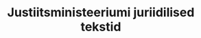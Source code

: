 ---
title: Justiitsministeeriumi juriidilised tekstid
title_en: Legal texts from Estonian Ministry of Justice
notes: Õigusaktide eesti-inglise keelsed tõlked
notes_en: Estonian-English translations of the Acts of Estonian law
category:
  - Teadus ja tehnoloogia
category_en:
  - Science and Technology
resources:
  - name: Justiitsministeeriumi juriidilised tekstid
    url: 'https://www.elrc-share.eu/repository/browse/legal-texts-from-estonian-ministry-of-justice-processed/86afa4ae6d1b11e7b7d400155d026706416cea2843ad43a1ba0c50bb7615c23f/'
    format: TMX
    interactive: 'False'
license: OTHER
update_freq: 'http://purl.org/linked-data/sdmx/2009/code#freq-A'
organization: Justiitsministeerium
maintainer_name: ''
maintainer_email: info@just.ee
maintainer_phone: ''
date_issued: '21/03/2020'
date_modified: 2020/07/16
---